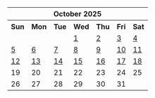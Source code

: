 <table align="center" border="0" cellpadding="0" cellspacing="0" class="month">
 <tr>
  <th class="month" colspan="7">
   October 2025
  </th>
 </tr>
 <tr>
  <th class="sun">
   Sun
  </th>
  <th class="mon">
   Mon
  </th>
  <th class="tue">
   Tue
  </th>
  <th class="wed">
   Wed
  </th>
  <th class="thu">
   Thu
  </th>
  <th class="fri">
   Fri
  </th>
  <th class="sat">
   Sat
  </th>
 </tr>
 <tr>
  <td class="noday">
  </td>
  <td class="noday">
  </td>
  <td class="noday">
  </td>
  <td class="wed">
   <a href="20251001.py">
    1
   </a>
  </td>
  <td class="thu">
   <a href="20251002.py">
    2
   </a>
  </td>
  <td class="fri">
   <a href="20251003.py">
    3
   </a>
  </td>
  <td class="sat">
   <a href="20251004.py">
    4
   </a>
  </td>
 </tr>
 <tr>
  <td class="sun">
   <a href="20251005.py">
    5
   </a>
  </td>
  <td class="mon">
   <a href="20251006.py">
    6
   </a>
  </td>
  <td class="tue">
   <a href="20251007.py">
    7
   </a>
  </td>
  <td class="wed">
   <a href="20251008.py">
    8
   </a>
  </td>
  <td class="thu">
   <a href="20251009.py">
    9
   </a>
  </td>
  <td class="fri">
   <a href="20251010.py">
    10
   </a>
  </td>
  <td class="sat">
   <a href="20251011.py">
    11
   </a>
  </td>
 </tr>
 <tr>
  <td class="sun">
   <a href="20251012.py">
    12
   </a>
  </td>
  <td class="mon">
   <a href="20251013.py">
    13
   </a>
  </td>
  <td class="tue">
   <a href="20251014.py">
    14
   </a>
  </td>
  <td class="wed">
   <a href="20251015.py">
    15
   </a>
  </td>
  <td class="thu">
   <a href="20251016.py">
    16
   </a>
  </td>
  <td class="fri">
   <a href="20251017.py">
    17
   </a>
  </td>
  <td class="sat">
   <a href="20251018.py">
    18
   </a>
  </td>
 </tr>
 <tr>
  <td class="sun">
   19
  </td>
  <td class="mon">
   20
  </td>
  <td class="tue">
   21
  </td>
  <td class="wed">
   22
  </td>
  <td class="thu">
   23
  </td>
  <td class="fri">
   24
  </td>
  <td class="sat">
   25
  </td>
 </tr>
 <tr>
  <td class="sun">
   26
  </td>
  <td class="mon">
   27
  </td>
  <td class="tue">
   28
  </td>
  <td class="wed">
   29
  </td>
  <td class="thu">
   30
  </td>
  <td class="fri">
   31
  </td>
  <td class="noday">
  </td>
 </tr>
</table>
